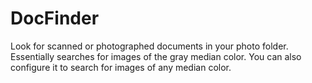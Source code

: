 # DocFinder
Look for scanned or photographed documents in your photo folder.
Essentially searches for images of the gray median color.
You can also configure it to search for images of any median color.
